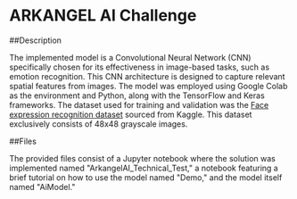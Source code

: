 # ARKANGEL AI Challenge

##Description

The implemented model is a Convolutional Neural Network (CNN) specifically chosen for its effectiveness in image-based tasks, such as emotion recognition. This CNN architecture is designed to capture relevant spatial features from images. The model was employed using Google Colab as the environment and Python, along with the TensorFlow and Keras frameworks. The dataset used for training and validation was the [Face expression recognition dataset](https://www.kaggle.com/datasets/jonathanoheix/face-expression-recognition-dataset/) sourced from Kaggle. This dataset exclusively consists of 48x48 grayscale images.

##Files

The provided files consist of  a Jupyter notebook where the solution was implemented named "ArkangelAI_Technical_Test," a notebook featuring a brief tutorial on how to use the model named "Demo," and the model itself named "AiModel."






